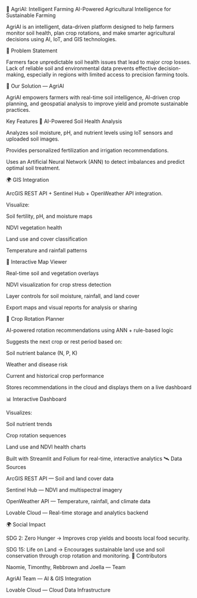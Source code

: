 🌱 AgriAI: Intelligent Farming
AI-Powered Agricultural Intelligence for Sustainable Farming

AgriAI is an intelligent, data-driven platform designed to help farmers monitor soil health, plan crop rotations, and make smarter agricultural decisions using AI, IoT, and GIS technologies.

🚜 Problem Statement

Farmers face unpredictable soil health issues that lead to major crop losses.
Lack of reliable soil and environmental data prevents effective decision-making, especially in regions with limited access to precision farming tools.

🌾 Our Solution — AgriAI

AgriAI empowers farmers with real-time soil intelligence, AI-driven crop planning, and geospatial analysis to improve yield and promote sustainable practices.

Key Features
🧠 AI-Powered Soil Health Analysis

Analyzes soil moisture, pH, and nutrient levels using IoT sensors and uploaded soil images.

Provides personalized fertilization and irrigation recommendations.

Uses an Artificial Neural Network (ANN) to detect imbalances and predict optimal soil treatment.

🌍 GIS Integration

ArcGIS REST API + Sentinel Hub + OpenWeather API integration.

Visualize:

Soil fertility, pH, and moisture maps

NDVI vegetation health

Land use and cover classification

Temperature and rainfall patterns

🧭 Interactive Map Viewer

Real-time soil and vegetation overlays

NDVI visualization for crop stress detection

Layer controls for soil moisture, rainfall, and land cover

Export maps and visual reports for analysis or sharing

🌿 Crop Rotation Planner

AI-powered rotation recommendations using ANN + rule-based logic

Suggests the next crop or rest period based on:

Soil nutrient balance (N, P, K)

Weather and disease risk

Current and historical crop performance

Stores recommendations in the cloud and displays them on a live dashboard

📊 Interactive Dashboard

Visualizes:

Soil nutrient trends

Crop rotation sequences

Land use and NDVI health charts

Built with Streamlit and Folium for real-time, interactive analytics
🛰️ Data Sources

ArcGIS REST API — Soil and land cover data

Sentinel Hub — NDVI and multispectral imagery

OpenWeather API — Temperature, rainfall, and climate data

Lovable Cloud — Real-time storage and analytics backend

🌍 Social Impact

SDG 2: Zero Hunger
→ Improves crop yields and boosts local food security.

SDG 15: Life on Land
→ Encourages sustainable land use and soil conservation through crop rotation and monitoring.
🤝 Contributors

Naomie, Timonthy, Rebbrown and Joella — Team

AgriAI Team — AI & GIS Integration

Lovable Cloud — Cloud Data Infrastructure
